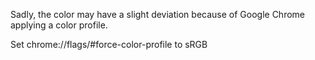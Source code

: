 
Sadly, the color may have a slight deviation because of Google Chrome applying a color profile.

Set chrome://flags/#force-color-profile to sRGB
